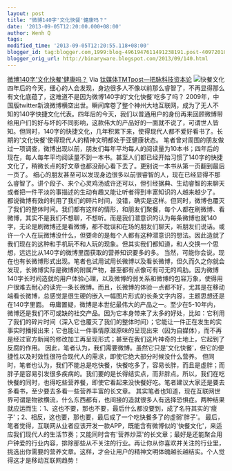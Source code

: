 ```yaml
---
layout: post
title: "微博140字'文化快餐'健康吗？"
date: '2013-09-05T12:20:00.000+08:00'
author: Wenh Q
tags:
modified_time: '2013-09-05T12:20:55.118+08:00'
blogger_id: tag:blogger.com,1999:blog-4961947611491238191.post-4097201013898026734
blogger_orig_url: http://binaryware.blogspot.com/2013/09/140.html
---
```

[
微博140字'文化快餐'健康吗？](http://www.tmtpost.com/61222.html)
Via [钛媒体TMTpost—把脉科技资本论](http://www.tmtpost.com/)
![快餐文化](http://www.tmtpost.com/wp-content/uploads/2013/09/137830482440.jpg "快餐文化")
四年后的今天，细心的人会发现，身边很多人不像以前那么睿智了，不再显得那么有文化底蕴了，这难道不是因为微博140字的'文化快餐'吃多了吗？
2009年，中国版twitter新浪微博横空出世。瞬间席卷了整个神州大地互联网，成为了无人不知的140字快捷文化代表。四年后的今天，我们以普通用户的身份再来回顾微博带给用户们的好与坏的不同影响，这款伟大的产品好的一面就不说了，可谓世人皆知。但同时，140字的快捷文化，几年积累下来，使得现代人都不爱好看书了。长期的'文化快餐'使得现代人的精神文明都处于亚健康状态。
笔者曾对周围的朋友做过一项调查，微博出现以前，朋友们每年平均每人的阅读量为10本书；四年后的现在，每人每年平均阅读量不到一本书。甚至人们都已经开始习惯了140字的快捷文化了，稍微长点的好文章也都没耐心看下去了。更别说一本书从第一页翻到最后一页了。
细心的朋友甚至可以发现身边很多以前很睿智的人，现在已经显得不那么睿智了。讲个段子、来个心灵鸡汤或许还可以，但引经据典、生动睿智的来聊天或者把一件平淡的事描述的生动有趣又能让听者得到丰富知识的人越来越少了。
都说微博有效的利用了我们的碎片时间，没错，确实是这样。但同时，微博也覆灭了我们的整体时间。我们都有这样的情形，和朋友们聚餐，每个人都在刷微博、看微博，其实不是我们不想聊，不想听。而是我们潜意识的认为每条微博也就140字，无论是刷微博还是看微博，都不耽误和在场的朋友们聊天，听朋友们说话。或许一个人在玩微博没什么，但要命的是每个人都有这种潜意识的想法。因此造就了我们现在的这种和手机玩不和人玩的现象。但其实我们都知道，和人交换一个思想，远远比从140字的微博里面获取的营养知识要多的多。
当然，可能你会说，现在也有长微博形式出现。笔者也试用试用长微博以及看长微博，但久而久之你就会发现，长微博实际是微博的附属产物，甚至都有点像可有可无的鸡肋。因为微博140字长时间造就的用户体验心理，以及微博的弱关系和微博的包容万象，使得用户很难去耐心的读完一条长微博。而且，长微博的体验一点都不好，尤其是在移动端看长微博，总感觉是很生硬的嵌入一幅图片形式的长条文字内容，主题思想还是在140字里面。
毋庸置疑，微博是本世纪最伟大的产品之一。至少在5-10年内，微博还是我们不可或缺的社交产品。因为它本身带来了太多的好处，比如：它利用了我们的碎片时间（深入它也覆灭了我们的整体时间）；它能让一件正在发生的实事实时播报出来；它也能让一件事情原滋原味的呈现出来（因为自媒体），而不再是经过官方新闻的修改加工再呈现形式；甚至在我们这片神奇的土地上，它起到了反腐的作用。
因此，笔者认为，我们需要微博。虽然它只是'文化快餐'，但它的便捷性以及时效性很符合现代人的需求，即使它绝大部分时候没什么营养。
但同时，笔者也认为，我们不能总是吃快餐，快餐吃多了，容易长胖，而且是虚胖；而胖子是容易引发很多疾病的。我们要的是长得结实点，而非胖点。所以，我们在吃快餐的同时，也得吃些营养餐，即使它看起来没快餐好吃。笔者建议大家还是要去多看书，至少要去多看一些营养丰富的长文章。
其实笔者也知道，现在互联网世界可谓是物欲横流，什么东西都有，也间接的造就很多人有选择恐惧症。两种结果就应运而生：1、这也不要，那也不要，最后什么都没要到，成了名符其实的'瘦子'；2、相反，这也要，那也要，最后成了一个吃快餐多了的虚弱'胖子'。
最后，笔者觉得，互联网从业者应该开发一款APP，既能含有微博似的'快餐文化'，来适应我们现代人的生活节奏；又能同时含有'营养炒菜'的长文章；最好是还能聚合用户钟爱的行业内容，排除那些从不关注的行业。再让你从你喜欢并关注的行业里，挑选出你需要的营养文章。这样，才会让用户的精神文明体魄越长越结实。个人觉得这才是移动互联网趋势！
